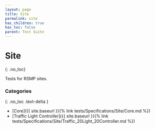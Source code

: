 ```yaml
---
layout: page
title: Site
parmalink: site
has_children: true
has_toc: false
parent: Test Suite
---
```


# Site
{: .no_toc}

Tests for RSMP sites.

### Categories
{: .no_toc .text-delta }
- [Core]({{ site.baseurl }}{% link tests/Specifications/Site/Core.md %})
- [Traffic Light Controller]({{ site.baseurl }}{% link tests/Specifications/Site/Traffic_20Light_20Controller.md %})

